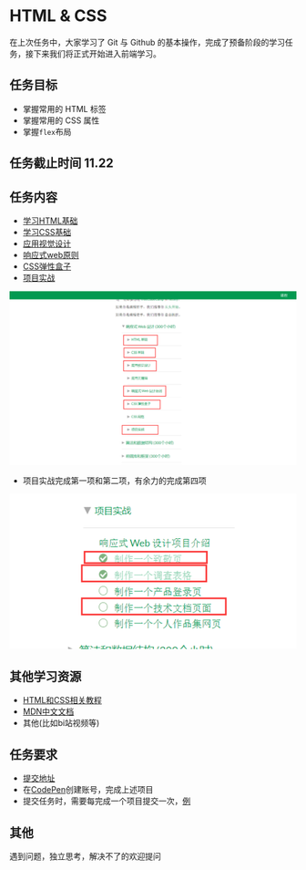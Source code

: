 # HTML & CSS

在上次任务中，大家学习了 Git 与 Github 的基本操作，完成了预备阶段的学习任务，接下来我们将正式开始进入前端学习。

## 任务目标

- 掌握常用的 HTML 标签
- 掌握常用的 CSS 属性
- 掌握`flex`布局

## 任务截止时间 11.22

## 任务内容

- [学习HTML基础](https://learn.freecodecamp.one/)
- [学习CSS基础](https://learn.freecodecamp.one/)
- [应用视觉设计](https://learn.freecodecamp.one/)
- [响应式web原则](https://learn.freecodecamp.one/)
- [CSS弹性盒子](https://learn.freecodecamp.one/)
- [项目实战](https://learn.freecodecamp.one/)

![任务要求](./images/任务要求.png)

- 项目实战完成第一项和第二项，有余力的完成第四项

![项目要求](./images/项目要求.png)

## 其他学习资源

- [HTML和CSS相关教程](https://www.imooc.com/learn/9)
- [MDN中文文档](https://developer.mozilla.org/zh-CN/)
- 其他(比如bi站视频等)

## 任务要求

- [提交地址](https://github.com/TECHF5VE/TechMap-Works/tree/master/2020-Autumn/Frontend/Task-2)
- 在[CodePen](https://codepen.io/)创建账号，完成上述项目
- 提交任务时，需要每完成一个项目提交一次，[例](https://github.com/TECHF5VE/TechMap-Works/tree/master/2020-Autumn/Frontend/Task-2/hamono)

## 其他

遇到问题，独立思考，解决不了的欢迎提问
